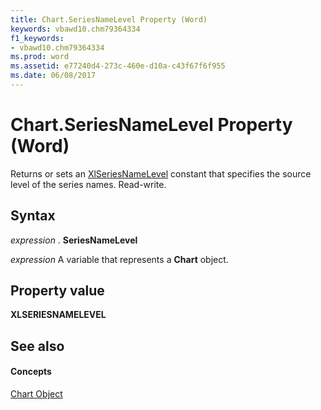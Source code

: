 ```yaml
---
title: Chart.SeriesNameLevel Property (Word)
keywords: vbawd10.chm79364334
f1_keywords:
- vbawd10.chm79364334
ms.prod: word
ms.assetid: e77240d4-273c-460e-d10a-c43f67f6f955
ms.date: 06/08/2017
---
```



# Chart.SeriesNameLevel Property (Word)

Returns or sets an [XlSeriesNameLevel](Word.xlseriesnamelevel.md) constant that specifies the source level of the series names. Read-write.


## Syntax

 _expression_ . **SeriesNameLevel**

 _expression_ A variable that represents a **Chart** object.


## Property value

 **XLSERIESNAMELEVEL**


## See also


#### Concepts


[Chart Object](Word.Chart.md)

